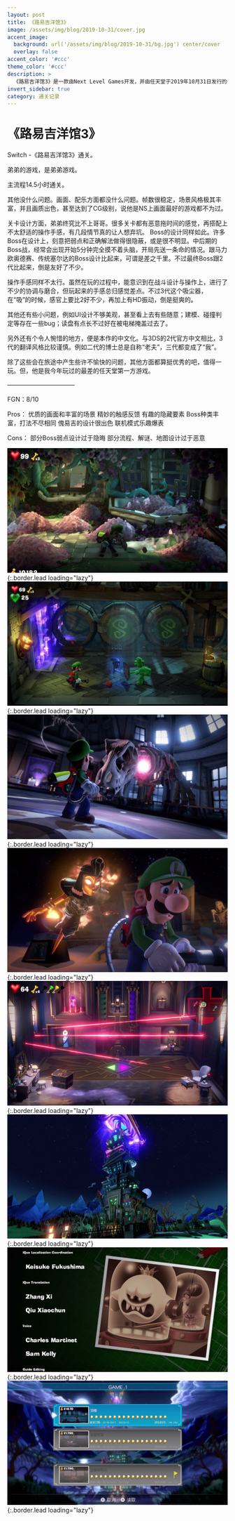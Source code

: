 ```yaml
---
layout: post
title: 《路易吉洋馆3》
image: /assets/img/blog/2019-10-31/cover.jpg
accent_image: 
  background: url('/assets/img/blog/2019-10-31/bg.jpg') center/cover
  overlay: false
accent_color: '#ccc'
theme_color: '#ccc'
description: >
  《路易吉洋馆3》是一款由Next Level Games开发，并由任天堂于2019年10月31日发行的任天堂Switch专用游戏软件。本作为《路易吉洋馆》系列的第三部作品。
invert_sidebar: true
category: 通关记录
---
```


# 《路易吉洋馆3》

Switch -《路易吉洋馆3》通关。

弟弟的游戏，是弟弟游戏。

主流程14.5小时通关。

其他没什么问题。画面、配乐方面都没什么问题。帧数很稳定，场景风格极其丰富，并且画质出色，甚至达到了CG级别，说他是NS上画面最好的游戏都不为过。

关卡设计方面，弟弟终究比不上哥哥。很多关卡都有恶意拖时间的感觉，再搭配上不太舒适的操作手感，有几段情节真的让人想弃坑。
Boss的设计同样如此。许多Boss在设计上，刻意把弱点和正确解法做得很隐蔽，或是很不明显。中后期的Boss战，经常会出现开始5分钟完全摸不着头脑，开局先送一条命的情况。跟马力欧奥德赛、传统塞尔达的Boss设计比起来，可谓是差之千里。不过最终Boss跟2代比起来，倒是友好了不少。

操作手感同样不太行。虽然在玩的过程中，能意识到在战斗设计与操作上，进行了不少的协调与磨合，但玩起来的手感总归感觉差点。不过3代这个吸尘器，在“吸”的时候，感官上要比2好不少，再加上有HD振动，倒是挺爽的。

其他还有些小问题，例如UI设计不够美观，甚至看上去有些随意；建模、碰撞判定等存在一些bug；读盘有点长不过好在被电梯掩盖过去了。

另外还有个令人惋惜的地方，便是本作的中文化。与3DS的2代官方中文相比，3代的翻译风格比较谨慎。例如二代的博士总是自称“老夫”，三代都变成了“我”。

除了这些会在旅途中产生些许不愉快的问题，其他方面都算挺优秀的吧，值得一玩。但，他是我今年玩过的最差的任天堂第一方游戏。

———————————

FGN：8/10

Pros：
优质的画面和丰富的场景
精妙的触感反馈
有趣的隐藏要素
Boss种类丰富，打法不尽相同
傀易吉的设计很出色
联机模式乐趣爆表

Cons：
部分Boss弱点设计过于隐晦
部分流程、解谜、地图设计过于恶意

![](/assets/img/blog/2019-10-31/1.jpg){:.border.lead loading="lazy"}
![](/assets/img/blog/2019-10-31/2.jpg){:.border.lead loading="lazy"}
![](/assets/img/blog/2019-10-31/3.jpg){:.border.lead loading="lazy"}
![](/assets/img/blog/2019-10-31/4.jpg){:.border.lead loading="lazy"}
![](/assets/img/blog/2019-10-31/5.jpg){:.border.lead loading="lazy"}
![](/assets/img/blog/2019-10-31/6.jpg){:.border.lead loading="lazy"}
![](/assets/img/blog/2019-10-31/7.jpg){:.border.lead loading="lazy"}
![](/assets/img/blog/2019-10-31/8.jpg){:.border.lead loading="lazy"}

